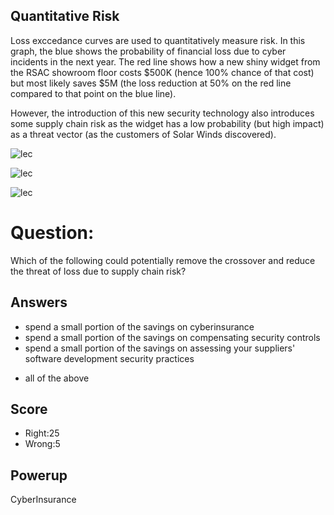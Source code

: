 ## Quantitative Risk
Loss exccedance curves are used
to quantitatively measure risk.
In this graph, the blue shows the probability
of financial loss due to cyber incidents
in the next year.
The red line shows how a new shiny widget
from the RSAC showroom floor costs $500K
(hence 100% chance of that cost) but
most likely saves $5M
(the loss reduction at 50% on the red line compared
to that point on the blue line).

However, the introduction of this new security technology
also introduces some supply chain risk as the widget has
a low probability (but high impact) as a threat vector
(as the customers of Solar Winds discovered).

![lec](/images/LossExceed3.png)

![lec](/images/sFractalConsulting.png)

![lec](<%= Routes.static_path(@conn, "/images/LossExceed3.png") %>)

# Question:
Which of the following could potentially
remove the crossover and reduce
the threat of loss due to supply chain risk?

## Answers
- spend a small portion of the savings on cyberinsurance
- spend a small portion of the savings on compensating security controls
- spend a small portion of the savings on assessing your suppliers' software development security practices
* all of the above

## Score
- Right:25
- Wrong:5

## Powerup
CyberInsurance
